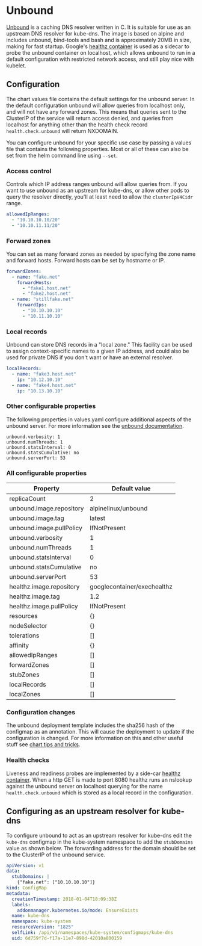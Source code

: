 # Unbound

[Unbound](http://www.unbound.net) is a caching DNS resolver written in C. It is suitable for use as an upstream DNS resolver for kube-dns. The image is based on alpine and includes unbound, bind-tools and bash and is approximately 20MB in size, making for fast startup. Google's [healthz container](https://hub.docker.com/r/googlecontainer/exechealthz/) is used as a sidecar to probe the unbound container on localhost, which allows unbound to run in a default configuration with restricted network access, and still play nice with kubelet.

## Configuration

The chart values file contains the default settings for the unbound server. In the default configuration unbound will allow queries from localhost only, and will not have any forward zones. This means that queries sent to the ClusterIP of the service will return access denied, and queries from localhost for anything other than the health check record `health.check.unbound` will return NXDOMAIN.

You can configure unbound for your specific use case by passing a values file that contains the following properties. Most or all of these can also be set from the helm command line using `--set`.

### Access control

Controls which IP address ranges unbound will allow queries from. If you want to use unbound as an upstream for kube-dns, or allow other pods to query the resolver directly, you'll at least need to allow the `clusterIpV4Cidr` range.

```yaml
allowedIpRanges:
  - "10.10.10.10/20"
  - "10.10.11.11/20"
```

### Forward zones

You can set as many forward zones as needed by specifying the zone name and forward hosts. Forward hosts can be set by hostname or IP.

```yaml
forwardZones:
  - name: "fake.net"
    forwardHosts:
      - "fake1.host.net"
      - "fake2.host.net"
  - name: "stillfake.net"
    forwardIps:
      - "10.10.10.10"
      - "10.11.10.10"
```

### Local records

Unbound can store DNS records in a "local zone." This facility can be used to assign context-specific names to a given IP address, and could also be used for private DNS if you don't want or have an external resolver.

```yaml
localRecords:
  - name: "fake3.host.net"
    ip: "10.12.10.10"
  - name: "fake4.host.net"
    ip: "10.13.10.10"
```

### Other configurable properties

The following properties in values.yaml configure additional aspects of the unbound server. For more information see the [unbound documentation](http://unbound.net/documentation/unbound.conf.html).

```
unbound.verbosity: 1
unbound.numThreads: 1
unbound.statsInterval: 0
unbound.statsCumulative: no
unbound.serverPort: 53
```

### All configurable properties

| Property                 | Default value               |
| ------------------------ | --------------------------- |
| replicaCount             | 2                           |
| unbound.image.repository | alpinelinux/unbound         |
| unbound.image.tag        | latest                      |
| unbound.image.pullPolicy | IfNotPresent                |
| unbound.verbosity        | 1                           |
| unbound.numThreads       | 1                           |
| unbound.statsInterval    | 0                           |
| unbound.statsCumulative  | no                          |
| unbound.serverPort       | 53                          |
| healthz.image.repository | googlecontainer/exechealthz |
| healthz.image.tag        | 1.2                         |
| healthz.image.pullPolicy | IfNotPresent                |
| resources                | {}                          |
| nodeSelector             | {}                          |
| tolerations              | []                          |
| affinity                 | {}                          |
| allowedIpRanges          | []                          |
| forwardZones             | []                          |
| stubZones                | []                          |
| localRecords             | []                          |
| localZones               | []                          |

### Configuration changes

The unbound deployment template includes the sha256 hash of the configmap as an annotation. This will cause the deployment to update if the configuration is changed. For more information on this and other useful stuff see [chart tips and tricks](https://helm.sh/docs/howto/charts_tips_and_tricks/).

### Health checks

Liveness and readiness probes are implemented by a side-car [healthz container](https://github.com/kubernetes/contrib/tree/master/exec-healthz). When a http GET is made to port 8080 healthz runs an nslookup against the unbound server on localhost querying for the name `health.check.unbound` which is stored as a local record in the configuration.

## Configuring as an upstream resolver for kube-dns

To configure unbound to act as an upstream resolver for kube-dns edit the `kube-dns` configmap in the kube-system namespace to add the `stubDomains` value as shown below. The forwarding address for the domain should be set to the ClusterIP of the unbound service.

```yaml
apiVersion: v1
data:
  stubDomains: |
    {"fake.net": ["10.10.10.10"]}
kind: ConfigMap
metadata:
  creationTimestamp: 2018-01-04T18:09:38Z
  labels:
    addonmanager.kubernetes.io/mode: EnsureExists
  name: kube-dns
  namespace: kube-system
  resourceVersion: "1825"
  selfLink: /api/v1/namespaces/kube-system/configmaps/kube-dns
  uid: 6d759f7d-f17a-11e7-898d-42010a800159
```

